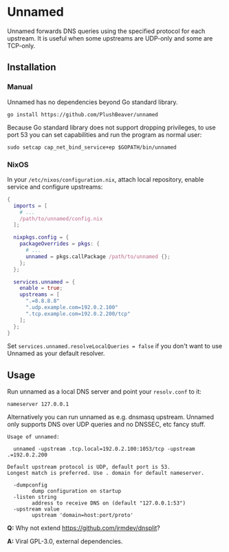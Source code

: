 # Unnamed

Unnamed forwards DNS queries using the specified protocol for each upstream.
It is useful when some upstreams are UDP-only and some are TCP-only.


## Installation

### Manual

Unnamed has no dependencies beyond Go standard library.

```shell
go install https://github.com/PlushBeaver/unnamed
```

Because Go standard library does not support dropping privileges,
to use port 53 you can set capabilities and run the program as normal user:

```shell
sudo setcap cap_net_bind_service+ep $GOPATH/bin/unnamed
```


### NixOS

In your `/etc/nixos/configuration.nix`, attach local repository,
enable service and configure upstreams:

```nix
{
  imports = [
    # ...
    /path/to/unnamed/config.nix
  ];

  nixpkgs.config = {
    packageOverrides = pkgs: {
      # ...
      unnamed = pkgs.callPackage /path/to/unnamed {};
    };
  };

  services.unnamed = {
    enable = true;
    upstreams = [
      ".=8.8.8.8"
      ".udp.example.com=192.0.2.100"
      ".tcp.example.com=192.0.2.200/tcp"
    ];
  };
}
```

Set `services.unnamed.resolveLocalQueries = false` if you don't want to use
Unnamed as your default resolver.


## Usage

Run unnamed as a local DNS server and point your `resolv.conf` to it:

```
nameserver 127.0.0.1
```

Alternatively you can run unnamed as e.g. dnsmasq upstream.
Unnamed only supports DNS over UDP queries and no DNSSEC, etc fancy stuff.

```
Usage of unnamed:

  unnamed -upstream .tcp.local=192.0.2.100:1053/tcp -upstream .=192.0.2.200

Default upstream protocol is UDP, default port is 53.
Longest match is preferred. Use . domain for default nameserver.

  -dumpconfig
        dump configuration on startup
  -listen string
        address to receive DNS on (default "127.0.0.1:53")
  -upstream value
        upstream 'domain=host:port/proto'
```

**Q:** Why not extend <https://github.com/jrmdev/dnsplit>?

**A:** Viral GPL-3.0, external dependencies.
